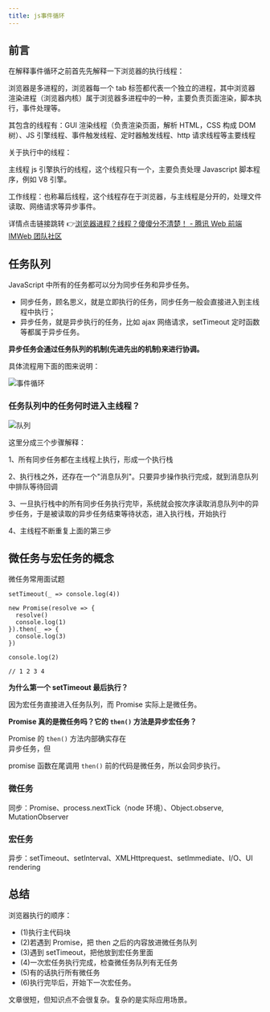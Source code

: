 ```yaml
---
title: js事件循环
---
```


## 前言

在解释事件循环之前首先先解释一下浏览器的执行线程：

浏览器是多进程的，浏览器每一个 tab 标签都代表一个独立的进程，其中浏览器渲染进程（浏览器内核）属于浏览器多进程中的一种，主要负责页面渲染，脚本执行，事件处理等。

其包含的线程有：GUI 渲染线程（负责渲染页面，解析 HTML，CSS 构成 DOM 树）、JS 引擎线程、事件触发线程、定时器触发线程、http 请求线程等主要线程

关于执行中的线程：

主线程 js 引擎执行的线程，这个线程只有一个，主要负责处理 Javascript 脚本程序，例如 V8 引擎。

工作线程：也称幕后线程，这个线程存在于浏览器，与主线程是分开的，处理文件读取、网络请求等异步事件。

详情点击链接跳转 👉[浏览器进程？线程？傻傻分不清楚！ - 腾讯 Web 前端 IMWeb 团队社区](https://imweb.io/topic/58e3bfa845e5c13468f567d5)

## 任务队列

JavaScript 中所有的任务都可以分为同步任务和异步任务。

- 同步任务，顾名思义，就是立即执行的任务，同步任务一般会直接进入到主线程中执行；
- 异步任务，就是异步执行的任务，比如 ajax 网络请求，setTimeout 定时函数等都属于异步任务。

**异步任务会通过任务队列的机制(先进先出的机制)来进行协调。**

具体流程用下面的图来说明：

![事件循环](https://pic1.zhimg.com/80/v2-1337770fcc29d10325ee4eb127496fff_720w.jpg)

### 任务队列中的任务何时进入主线程？

![队列](https://hexo-blog-1256114407.cos.ap-shenzhen-fsi.myqcloud.com/executionContext2.jpg)

这里分成三个步骤解释：

1、所有同步任务都在主线程上执行，形成一个执行栈

2、执行栈之外，还存在一个"消息队列"。只要异步操作执行完成，就到消息队列中排队等待回调

3、一旦执行栈中的所有同步任务执行完毕，系统就会按次序读取消息队列中的异步任务，于是被读取的异步任务结束等待状态，进入执行栈，开始执行

4、主线程不断重复上面的第三步

## 微任务与宏任务的概念

微任务常用面试题

```
setTimeout(_ => console.log(4))

new Promise(resolve => {
  resolve()
  console.log(1)
}).then(_ => {
  console.log(3)
})

console.log(2)

// 1 2 3 4
```

**为什么第一个 setTimeout 最后执行？**

因为宏任务直接进入任务队列，而 Promise 实际上是微任务。

**Promise 真的是微任务吗？它的 `then()` 方法是异步宏任务？**

Promise 的 `then()` 方法内部确实存在  
异步任务，但

promise 函数在尾调用 `then()` 前的代码是微任务，所以会同步执行。

### 微任务

同步：Promise、process.nextTick（node 环境）、Object.observe, MutationObserver

### 宏任务

异步：setTimeout、setInterval、XMLHttprequest、setImmediate、I/O、UI rendering

## 总结

浏览器执行的顺序：

- (1)执行主代码块
- (2)若遇到 Promise，把 then 之后的内容放进微任务队列
- (3)遇到 setTimeout，把他放到宏任务里面
- (4)一次宏任务执行完成，检查微任务队列有无任务
- (5)有的话执行所有微任务
- (6)执行完毕后，开始下一次宏任务。

文章很短，但知识点不会很复杂。复杂的是实际应用场景。
